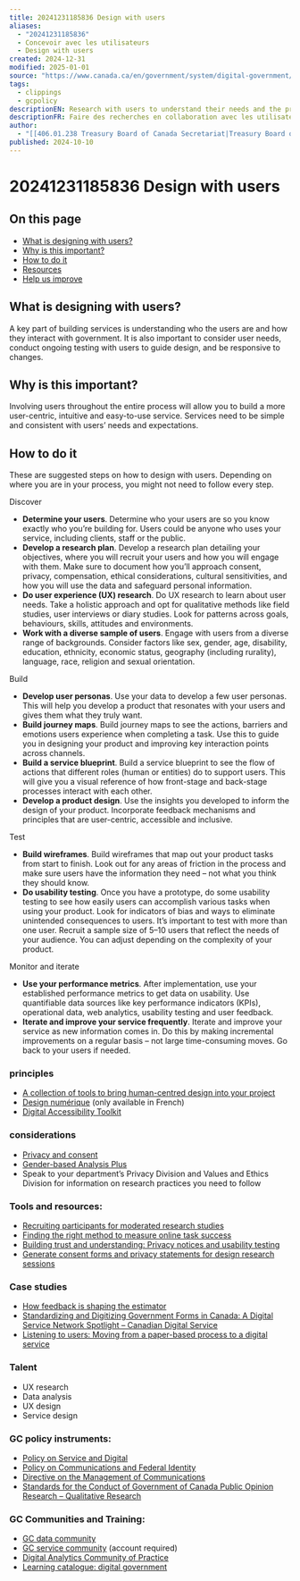 ```yaml
---
title: 20241231185836 Design with users
aliases:
  - "20241231185836"
  - Concevoir avec les utilisateurs
  - Design with users
created: 2024-12-31
modified: 2025-01-01
source: "https://www.canada.ca/en/government/system/digital-government/government-canada-digital-standards/design-with-users.html"
tags:
  - clippings
  - gcpolicy
descriptionEN: Research with users to understand their needs and the problems we want to solve. Conduct ongoing testing with users to guide design and development.
descriptionFR: Faire des recherches en collaboration avec les utilisateurs pour bien comprendre leurs besoins, ainsi que les problèmes que nous voulons régler. Effectuer des tests continus avec les utilisateurs pour éclairer la conception et la mise en œuvre.
author:
  - "[[406.01.238 Treasury Board of Canada Secretariat|Treasury Board of Canada Secretariat]]"
published: 2024-10-10
---
```

# 20241231185836 Design with users
## On this page

- [What is designing with users?](https://www.canada.ca/en/government/system/digital-government/government-canada-digital-standards/#toc01)
- [Why is this important?](https://www.canada.ca/en/government/system/digital-government/government-canada-digital-standards/#toc02)
- [How to do it](https://www.canada.ca/en/government/system/digital-government/government-canada-digital-standards/#toc03)
- [Resources](https://www.canada.ca/en/government/system/digital-government/government-canada-digital-standards/#toc04)
- [Help us improve](https://www.canada.ca/en/government/system/digital-government/government-canada-digital-standards/#toc05)

## What is designing with users?

A key part of building services is understanding who the users are and how they interact with government. It is also important to consider user needs, conduct ongoing testing with users to guide design, and be responsive to changes.

## Why is this important?

Involving users throughout the entire process will allow you to build a more user-centric, intuitive and easy-to-use service. Services need to be simple and consistent with users’ needs and expectations.

## How to do it

These are suggested steps on how to design with users. Depending on where you are in your process, you might not need to follow every step.  

Discover

- **Determine your users**. Determine who your users are so you know exactly who you’re building for. Users could be anyone who uses your service, including clients, staff or the public.
- **Develop a research plan**. Develop a research plan detailing your objectives, where you will recruit your users and how you will engage with them. Make sure to document how you’ll approach consent, privacy, compensation, ethical considerations, cultural sensitivities, and how you will use the data and safeguard personal information.
- **Do user experience (UX) research**. Do UX research to learn about user needs. Take a holistic approach and opt for qualitative methods like field studies, user interviews or diary studies. Look for patterns across goals, behaviours, skills, attitudes and environments.
- **Work with a diverse sample of users**. Engage with users from a diverse range of backgrounds. Consider factors like sex, gender, age, disability, education, ethnicity, economic status, geography (including rurality), language, race, religion and sexual orientation.

Build

- **Develop user personas**. Use your data to develop a few user personas. This will help you develop a product that resonates with your users and gives them what they truly want.
- **Build journey maps**. Build journey maps to see the actions, barriers and emotions users experience when completing a task. Use this to guide you in designing your product and improving key interaction points across channels.
- **Build a service blueprint**. Build a service blueprint to see the flow of actions that different roles (human or entities) do to support users. This will give you a visual reference of how front-stage and back-stage processes interact with each other.
- **Develop a product design**. Use the insights you developed to inform the design of your product. Incorporate feedback mechanisms and principles that are user-centric, accessible and inclusive.

Test

- **Build wireframes**. Build wireframes that map out your product tasks from start to finish. Look out for any areas of friction in the process and make sure users have the information they need – not what you think they should know.
- **Do usability testing**. Once you have a prototype, do some usability testing to see how easily users can accomplish various tasks when using your product. Look for indicators of bias and ways to eliminate unintended consequences to users. It’s important to test with more than one user. Recruit a sample size of 5–10 users that reflect the needs of your audience. You can adjust depending on the complexity of your product.

Monitor and iterate

- **Use your performance metrics**. After implementation, use your established performance metrics to get data on usability. Use quantifiable data sources like key performance indicators (KPIs), operational data, web analytics, usability testing and user feedback.
- **Iterate and improve your service frequently**. Iterate and improve your service as new information comes in. Do this by making incremental improvements on a regular basis – not large time-consuming moves. Go back to your users if needed.
### principles
- [A collection of tools to bring human-centred design into your project](https://guides.18f.gov/methods/)
- [Design numérique](https://design.numerique.gouv.fr/design-numerique/) (only available in French)
- [Digital Accessibility Toolkit](https://a11y.canada.ca/en/)
### considerations
- [Privacy and consent](https://cds-snc.github.io/design-research-handbook/privacy/)
- [Gender-based Analysis Plus](https://women-gender-equality.canada.ca/en/gender-based-analysis-plus/what-gender-based-analysis-plus.html)
- Speak to your department’s Privacy Division and Values and Ethics Division for information on research practices you need to follow
### Tools and resources:
- [Recruiting participants for moderated research studies](https://cds-snc.github.io/design-research-handbook/recruiting-participants/)
- [Finding the right method to measure online task success](https://blog.canada.ca/2020/02/05/method-to-measure.html)
- [Building trust and understanding: Privacy notices and usability testing](https://digital.canada.ca/2023/10/03/building-trust-and-understanding-privacy-notices-and-usability-testing/)
- [Generate consent forms and privacy statements for design research sessions](https://simplify-privacy-statements.alpha.canada.ca/en/)
### Case studies
- [How feedback is shaping the estimator](https://alpha.service.canada.ca/en/projects/oas-benefits-estimator/how-feedback-shaping)
- [Standardizing and Digitizing Government Forms in Canada: A Digital Service Network Spotlight – Canadian Digital Service](https://digital.canada.ca/2024/03/11/standardizing-and-digitizing-government-forms-in-canada-a-digital-service-network-spotlight/)
- [Listening to users: Moving from a paper-based process to a digital service](https://digital.canada.ca/2023/05/04/listening-to-users-moving-from-a-paper-based-process-to-a-digital-service/)
### Talent
- UX research
- Data analysis
- UX design
- Service design
### GC policy instruments:
- [Policy on Service and Digital](https://www.tbs-sct.canada.ca/pol/doc-eng.aspx?id=32603)
- [Policy on Communications and Federal Identity](https://www.tbs-sct.canada.ca/pol/doc-eng.aspx?id=30683)
- [Directive on the Management of Communications](https://www.tbs-sct.canada.ca/pol/doc-eng.aspx?id=30682)
- [Standards for the Conduct of Government of Canada Public Opinion Research – Qualitative Research](https://www.tpsgc-pwgsc.gc.ca/rop-por/rechqual-qualres-eng.html)
### GC Communities and Training:
- [GC data community](https://www.csps-efpc.gc.ca/partnerships/data-community-eng.aspx)
- [GC service community](https://gccollab.ca/groups/profile/589900/service-community-la-communaute-des-services) (account required)
- [Digital Analytics Community of Practice](https://gcxgce.sharepoint.com/teams/1000163/SitePages/Welcome.aspx)
- [Learning catalogue: digital government](https://catalogue.csps-efpc.gc.ca/?cm_locale=en&page=9&pagename=Catalog&products_per_page=12&products_sort_order=relevancy&query=%22Digital+government%22&reveal_competency=0&reveal_delivery_method=0&reveal_duration=0&reveal_subtopic=1&reveal_topic=1&reveal_type=1&topic%5B0%5D=70)

